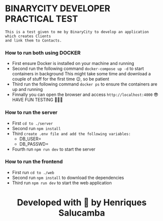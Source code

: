 # BINARYCITY DEVELOPER PRACTICAL TEST

```
This is a test given to me by BinaryCity to develop an application which creates Clients
and link them to Contacts.
```

### How to run both using DOCKER

* First ensure Docker is installed on your machine and running
* Second run the following command `docker-compose up -d` to start containers in background
  This might take some time and download a couple of stuff for the first time 😉, so be patient
* Third run the following command `docker ps` to ensure the containers are up and running
* Finnally you can open the browser and access `http://localhost:4000` 😎 HAVE FUN TESTING 🚀🚀🚀

### How to run the server

* First `cd to ./server`
* Second run `npm install`
* Third `create .env file and add the following variables:`
  * DB_USER=
  * DB_PASSWD=
* Fourth run `npm run dev` to start the server

### How to run the frontend

* First run `cd to ./web`
* Second run `npm install` to download the dependencies
* Third run `npm run dev` to start the web application

<center> 
  <h1>Developed with 💜 by Henriques Salucamba</h1>
</center>